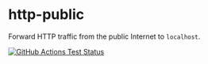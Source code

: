 # http-public

Forward HTTP traffic from the public Internet to `localhost`.

<a href="https://github.com/thebearingedge/http-public/actions?query=workflow%3ATest+branch%3Amaster"><img src="https://github.com/thebearingedge/http-public/workflows/Test/badge.svg?branch=master" alt="GitHub Actions Test Status"></a>
